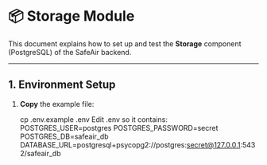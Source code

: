 # 📦 Storage Module

This document explains how to set up and test the **Storage** component (PostgreSQL) of the SafeAir backend.

---

## 1. Environment Setup

1. **Copy** the example file:
  
   cp .env.example .env
Edit .env so it contains:
POSTGRES_USER=postgres
POSTGRES_PASSWORD=secret
POSTGRES_DB=safeair_db
DATABASE_URL=postgresql+psycopg2://postgres:secret@127.0.0.1:5432/safeair_db
